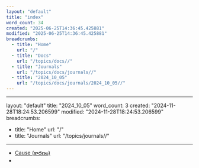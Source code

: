 ```yaml
---
layout: "default"
title: "index"
word_count: 34
created: "2025-06-25T14:36:45.425881"
modified: "2025-06-25T14:36:45.425881"
breadcrumbs:
  - title: "Home"
    url: "/"
  - title: "Docs"
    url: "/topics/docs//"
  - title: "Journals"
    url: "/topics/docs/journals//"
  - title: "2024_10_05"
    url: "/topics/docs/journals/2024_10_05//"
---
```

---
layout: "default"
title: "2024_10_05"
word_count: 3
created: "2024-11-28T18:24:53.206599"
modified: "2024-11-28T18:24:53.206599"
breadcrumbs:
  - title: "Home"
    url: "/"
  - title: "Journals"
    url: "/topics/journals//"
---
- [Cause (కారణం)](pages/cause-/)
-